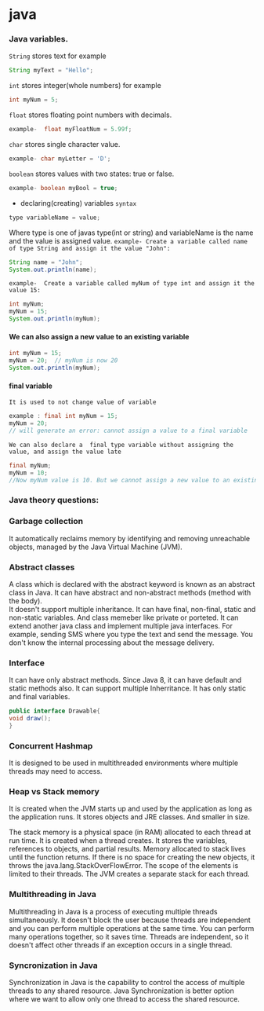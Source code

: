 # java
### Java variables.
`String`  stores text
for example  
```java
String myText = "Hello";
```
`int` stores integer(whole numbers)
for example
```java
int myNum = 5;
```
`float` stores floating point numbers with decimals.
```java
example-  float myFloatNum = 5.99f;
```
`char` stores single character value.
```java
example- char myLetter = 'D';
```
`boolean` stores values with two states: true or false.
```java
example- boolean myBool = true;
```

* declaring(creating) variables
`syntax` 
```java
type variableName = value;
```
Where type is one of javas type(int or string) and variableName is the name and the value is assigned value.
`example- Create a variable called name of type String and assign it the value "John":`
```java
String name = "John";
System.out.println(name);
```
`example-  Create a variable called myNum of type int and assign it the value 15:`
```java
int myNum;
myNum = 15;
System.out.println(myNum);
```
#### We can also assign a new value to an existing variable
```java
int myNum = 15;
myNum = 20;  // myNum is now 20
System.out.println(myNum);
```

#### final variable
`It is used to not change value of variable`
```java
example : final int myNum = 15;
myNum = 20;  
// will generate an error: cannot assign a value to a final variable
```
`We can also declare a  final type variable without assigning the value, and assign the value late`
```java
final myNum;
myNum = 10;
//Now myNum value is 10. But we cannot assign a new value to an existing data in final type variable.
```

### Java theory questions:

### Garbage collection
It automatically reclaims memory by identifying and removing unreachable objects, managed by the Java Virtual Machine (JVM).

### Abstract classes 
A class which is declared with the abstract keyword is known as an abstract class in Java.
It can have abstract and non-abstract methods (method with the body).	
It doesn't support multiple inheritance.
It can have final, non-final, static and non-static variables. And class memeber like private or porteted.
It can extend another java class and implement multiple java interfaces.
For example, sending SMS where you type the text and send the message. You don't know the internal processing about the message delivery.

### Interface
It can have only abstract methods. Since Java 8, it can have default and static methods also.
It can support multiple Inherritance.
It has only static and final variables.
```java
public interface Drawable{
void draw();
}
```

### Concurrent Hashmap 
It is designed to be used in multithreaded environments where multiple threads may need to access.


### Heap vs Stack memory
It is created when the JVM starts up and used by the application as long as the application runs. 
It stores objects and JRE classes. And smaller in size.


The stack memory is a physical space (in RAM) allocated to each thread at run time. 
It is created when a thread creates.
It stores the variables, references to objects, and partial results. Memory allocated to stack lives until the function returns. 
If there is no space for creating the new objects, it throws the java.lang.StackOverFlowError. 
The scope of the elements is limited to their threads. The JVM creates a separate stack for each thread.


### Multithreading in Java

Multithreading in Java is a process of executing multiple threads simultaneously.
It doesn't block the user because threads are independent and you can perform multiple operations at the same time.
You can perform many operations together, so it saves time.
Threads are independent, so it doesn't affect other threads if an exception occurs in a single thread.


### Syncronization in Java

Synchronization in Java is the capability to control the access of multiple threads to any shared resource.
Java Synchronization is better option where we want to allow only one thread to access the shared resource.


